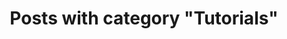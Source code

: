 ---
layout: categorypage
title: Posts with category "Tutorials"
tag: Tutorials
slug: tutorials
categories: [Tutorials]
permalink: /progress/category/tutorials
robots: noindex
---